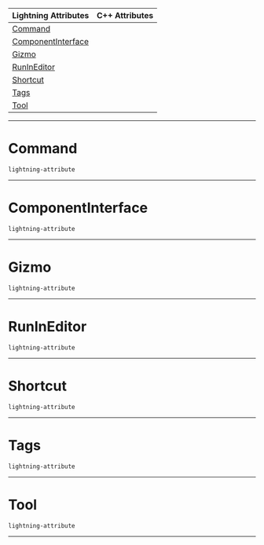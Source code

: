 |Lightning Attributes|C++ Attributes|
|---|---|
|[ Command](https://plasmaengine.github.io/PlasmaDocs/Plasma1/C++/code_reference/attribute_reference/object_attribute_reference.markdown#command)| |
|[ ComponentInterface](https://plasmaengine.github.io/PlasmaDocs/Plasma1/C++/code_reference/attribute_reference/object_attribute_reference.markdown#componentinterface)| |
|[ Gizmo](https://plasmaengine.github.io/PlasmaDocs/Plasma1/C++/code_reference/attribute_reference/object_attribute_reference.markdown#gizmo)| |
|[ RunInEditor](https://plasmaengine.github.io/PlasmaDocs/Plasma1/C++/code_reference/attribute_reference/object_attribute_reference.markdown#runineditor)| |
|[ Shortcut](https://plasmaengine.github.io/PlasmaDocs/Plasma1/C++/code_reference/attribute_reference/object_attribute_reference.markdown#shortcut)| |
|[ Tags](https://plasmaengine.github.io/PlasmaDocs/Plasma1/C++/code_reference/attribute_reference/object_attribute_reference.markdown#tags)| |
|[ Tool](https://plasmaengine.github.io/PlasmaDocs/Plasma1/C++/code_reference/attribute_reference/object_attribute_reference.markdown#tool)| |



---  
 #  Command

 `lightning-attribute`


---  
 #  ComponentInterface

 `lightning-attribute`


---  
 #  Gizmo

 `lightning-attribute`


---  
 #  RunInEditor

 `lightning-attribute`


---  
 #  Shortcut

 `lightning-attribute`


---  
 #  Tags

 `lightning-attribute`


---  
 #  Tool

 `lightning-attribute`


---  
 

 